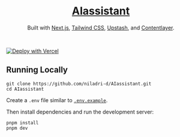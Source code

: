 <div align="center">
    <a href="https://bniladridas.vercel.app"><h1 align="center">AIassistant</h1></a>

Built with [Next.js](https://nextjs.org/), [Tailwind CSS](https://tailwindcss.com/), [Upstash](https://upstash.com), and [Contentlayer](https://www.contentlayer.dev).

</div>

<br/>

[![Deploy with Vercel](https://vercel.com/button)](https://vercel.com/new/upstash/clone?demo-title=Next.js%20Portfolio%20with%20Pageview%20Counter&demo-description=Portfolio%20site%20with%20pageview%20counter%20using%20Upstash%20Redis&demo-url=https://nextjs-portfolio.vercel.app&repository-name=nextjs-portfolio&repository-url=https://github.com/bniladridas/bniladridas&project-name=nextjs-portfolio&repository-name=nextjs-portfolio&integration-ids=oac_V3R1GIpkoJorr6fqyiwdhl17)

## Running Locally

```sh-session
git clone https://github.com/niladri-d/AIassistant.git
cd AIassistant
```

Create a `.env` file similar to [`.env.example`](https://github.com/niladri-d/AIassistant/blob/main/.env.example).

Then install dependencies and run the development server:
```sh-session
pnpm install
pnpm dev
```